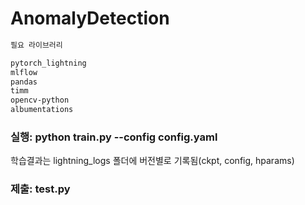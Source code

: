 # AnomalyDetection

````sh
필요 라이브러리

pytorch_lightning
mlflow
pandas
timm
opencv-python
albumentations
````

### 실행: python train.py --config config.yaml

학습결과는 lightning_logs 폴더에 버전별로 기록됨(ckpt, config, hparams)

### 제출: test.py
